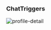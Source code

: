 ### ChatTriggers
![profile-detail](https://github.com/ChatTrigger/ChatTrigger/assets/145281989/2c0f89d0-a1df-47fb-b941-df4be43e0ed4)
